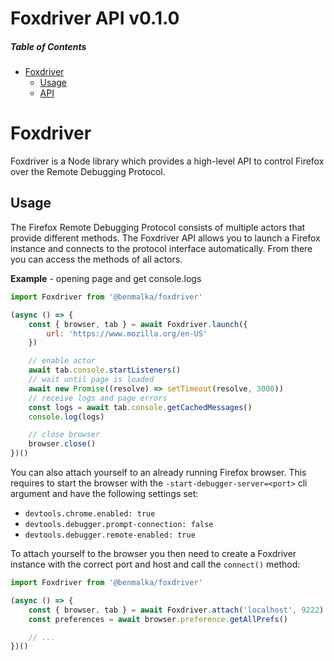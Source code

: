 Foxdriver API v0.1.0
====================

##### Table of Contents

- [Foxdriver](#foxdriver)
  * [Usage](#usage)
  * [API](/docs/api)

# Foxdriver

Foxdriver is a Node library which provides a high-level API to control Firefox over the Remote Debugging Protocol.

## Usage

The Firefox Remote Debugging Protocol consists of multiple actors that provide different methods. The Foxdriver API allows you to launch a Firefox instance and connects to the protocol interface automatically. From there you can access the methods of all actors.

__Example__ - opening page and get console.logs

```js
import Foxdriver from '@benmalka/foxdriver'

(async () => {
    const { browser, tab } = await Foxdriver.launch({
        url: 'https://www.mozilla.org/en-US'
    })

    // enable actor
    await tab.console.startListeners()
    // wait until page is loaded
    await new Promise((resolve) => setTimeout(resolve, 3000))
    // receive logs and page errors
    const logs = await tab.console.getCachedMessages()
    console.log(logs)

    // close browser
    browser.close()
})()
```

You can also attach yourself to an already running Firefox browser. This requires to start the browser with the `-start-debugger-server=<port>` cli argument and have the following settings set:

- `devtools.chrome.enabled: true`
- `devtools.debugger.prompt-connection: false`
- `devtools.debugger.remote-enabled: true`

To attach yourself to the browser you then need to create a Foxdriver instance with the correct port and host and call the `connect()` method:

```js
import Foxdriver from '@benmalka/foxdriver'

(async () => {
    const { browser, tab } = await Foxdriver.attach('localhost', 9222)
    const preferences = await browser.preference.getAllPrefs()

    // ...
})()
```

